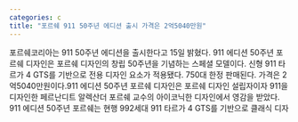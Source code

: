 ```yaml
---
categories: c
title: "포르쉐 911 50주년 에디션 출시 가격은 2억5040만원"
---
```

포르쉐코리아는 911 50주년 에디션을 출시한다고 15일 밝혔다. 911 에디션 50주년 포르쉐 디자인은 포르쉐 디자인의 창립 50주년을 기념하는 스페셜 모델이다. 신형 911 타르가 4 GTS를 기반으로 전용 디자인 요소가 적용됐다. 750대 한정 판매된다. 가격은 2억5040만원이다.911 에디션 50주년 포르쉐 디자인은 포르쉐 디자인 설립자이자 911을 디자인한 페르난디트 알렉산더 포르쉐 교수의 아이코닉한 디자인에서 영감을 받았다. 911 에디션 50주년 포르쉐는 현행 992세대 911 타르가 4 GTS를 기반으로 클래식 디자